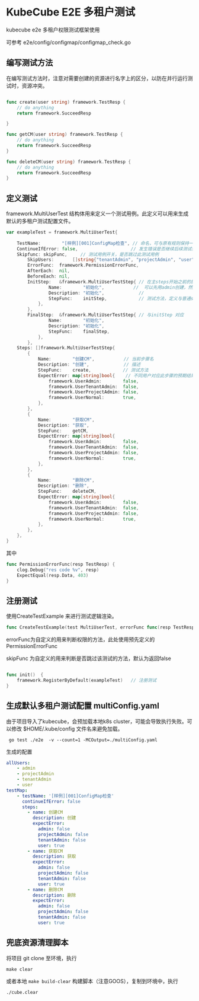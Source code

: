 # KubeCube E2E 多租户测试

kubecube e2e 多租户权限测试框架使用

可参考 e2e/config/configmap/configmap_check.go

## 编写测试方法

在编写测试方法时，注意对需要创建的资源进行名字上的区分，以防在并行运行测试时，资源冲突。

```go

func create(user string) framework.TestResp {
	// do anything
	return framework.SucceedResp

}

func getCM(user string) framework.TestResp {
	// do anything
	return framework.SucceedResp
}

func deleteCM(user string) framework.TestResp {
	// do anything
	return framework.SucceedResp
}

```

## 定义测试
framework.MultiUserTest 结构体用来定义一个测试用例。此定义可以用来生成默认的多租户测试配置文件。

```go
var exampleTest = framework.MultiUserTest{
	
	TestName:        "[样例][001]ConfigMap检查", // 命名，可与原有规则保持一致
	ContinueIfError: false,                    // 发生错误是否继续后续测试步骤
	Skipfunc: skipFunc,     // 测试用例开关，是否跳过此测试用例
        SkipUsers:       []string{"tenantAdmin", "projectAdmin", "user"}, // 该测试用例跳过这些这些user
        ErrorFunc:  framework.PermissionErrorFunc,
        AfterEach:  nil,
        BeforeEach: nil,
        InitStep:   &framework.MultiUserTestStep{ // 在主steps开始之前的操作，比如要测试普通用户是否可以访问deploy，
                Name:        "初始化",           //  可以先用admin创建，然后再进入测试step，用各个用户访问
                Description: "初始化",             // 
                StepFunc:    initStep,            // 测试方法，定义与普通step方法一致
            },
        },
        FinalStep:  &framework.MultiUserTestStep{ // 与initStep 对应
                Name:        "初始化",           
                Description: "初始化",             
                StepFunc:    finalStep,           
            },
        },
	Steps: []framework.MultiUserTestStep{
		{
			Name:        "创建CM",           // 当前步骤名
			Description: "创建",             // 描述
			StepFunc:    create,            // 测试方法
			ExpectError: map[string]bool{    // 不同用户对应此步骤的预期结果，是否期望错误发生（对应不同权限）
				framework.UserAdmin:        false,
				framework.UserTenantAdmin:  false,
				framework.UserProjectAdmin: false,
				framework.UserNormal:       true,
			},
		},
		{
			Name:        "获取CM",
			Description: "获取",
			StepFunc:    getCM,
			ExpectError: map[string]bool{
				framework.UserAdmin:        false,
				framework.UserTenantAdmin:  false,
				framework.UserProjectAdmin: false,
				framework.UserNormal:       true,
			},
		},
		{
			Name:        "删除CM",
			Description: "删除",
			StepFunc:    deleteCM,
			ExpectError: map[string]bool{
				framework.UserAdmin:        false,
				framework.UserTenantAdmin:  false,
				framework.UserProjectAdmin: false,
				framework.UserNormal:       true,
			},
		},
	},
}
```

其中
```go
func PermissionErrorFunc(resp TestResp) {
	clog.Debug("res code %v", resp)
	ExpectEqual(resp.Data, 403)
}
```

## 注册测试
使用CreateTestExample 来进行测试逻辑渲染。
```go
func CreateTestExample(test MultiUserTest, errorFunc func(resp TestResp), skipFunc func() bool) error

```

errorFunc为自定义的用来判断权限的方法，此处使用预先定义的 PermissionErrorFunc

skipFunc 为自定义的用来判断是否跳过该测试的方法，默认为返回false

```go

func init()  {
	framework.RegisterByDefault(exampleTest)   // 注册测试
}
```



## 生成默认多租户测试配置 multiConfig.yaml
由于项目导入了kubecube，会预加载本地k8s cluster，可能会导致执行失败。可以修改 $HOME/.kube/config 文件名来避免加载。

```shell
 go test ./e2e  -v --count=1 -MCOutput=./multiConfig.yaml
```

生成的配置
```yaml
allUsers:
    - admin
    - projectAdmin
    - tenantAdmin
    - user
testMap:
    - testName: '[样例][001]ConfigMap检查'
      continueIfError: false
      steps:
        - name: 创建CM
          description: 创建
          expectError:
            admin: false
            projectAdmin: false
            tenantAdmin: false
            user: true
        - name: 获取CM
          description: 获取
          expectError:
            admin: false
            projectAdmin: false
            tenantAdmin: false
            user: true
        - name: 删除CM
          description: 删除
          expectError:
            admin: false
            projectAdmin: false
            tenantAdmin: false
            user: true
```

## 兜底资源清理脚本

将项目 git clone 至环境，执行
```shell
make clear
```

或者本地 `make build-clear` 构建脚本（注意GOOS），复制到环境中，执行
```shell
./cube.clear
```
